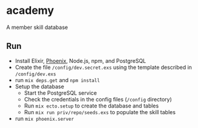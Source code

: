 # academy

A member skill database

## Run

- Install Elixir, [Phoenix](http://www.phoenixframework.org/docs/installation), Node.js, npm, and PostgreSQL
- Create the file `/config/dev.secret.exs` using the template described in `/config/dev.exs`
- run `mix deps.get` and `npm install`
- Setup the database
	- Start the PostgreSQL service
	- Check the credentials in the config files (`/config` directory)
	- Run `mix ecto.setup` to create the database and tables
	- Run `mix run priv/repo/seeds.exs` to populate the skill tables
- run `mix phoenix.server`
